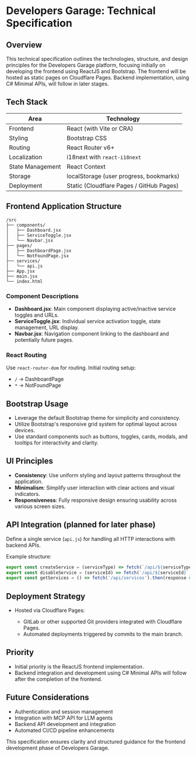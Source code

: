 # Developers Garage: Technical Specification

## Overview

This technical specification outlines the technologies, structure, and design principles for the Developers Garage platform, focusing initially on developing the frontend using ReactJS and Bootstrap. The frontend will be hosted as static pages on Cloudflare Pages. Backend implementation, using C# Minimal APIs, will follow in later stages.

## Tech Stack

| Area             | Technology                               |
| ---------------- | ---------------------------------------- |
| Frontend         | React (with Vite or CRA)                 |
| Styling          | Bootstrap CSS                            |
| Routing          | React Router v6+                         |
| Localization     | i18next with `react-i18next`             |
| State Management | React Context                            |
| Storage          | localStorage (user progress, bookmarks)  |
| Deployment       | Static (Cloudflare Pages / GitHub Pages) |

## Frontend Application Structure

```
/src
├── components/
│   ├── Dashboard.jsx
│   ├── ServiceToggle.jsx
│   └── Navbar.jsx
├── pages/
│   ├── DashboardPage.jsx
│   └── NotFoundPage.jsx
├── services/
│   └── api.js
├── App.jsx
├── main.jsx
└── index.html
```

### Component Descriptions

* **Dashboard.jsx**: Main component displaying active/inactive service toggles and URLs.
* **ServiceToggle.jsx**: Individual service activation toggle, state management, URL display.
* **Navbar.jsx**: Navigation component linking to the dashboard and potentially future pages.

### React Routing

Use `react-router-dom` for routing. Initial routing setup:

* `/` → DashboardPage
* `*` → NotFoundPage

## Bootstrap Usage

* Leverage the default Bootstrap theme for simplicity and consistency.
* Utilize Bootstrap's responsive grid system for optimal layout across devices.
* Use standard components such as buttons, toggles, cards, modals, and tooltips for interactivity and clarity.

## UI Principles

* **Consistency**: Use uniform styling and layout patterns throughout the application.
* **Minimalism**: Simplify user interaction with clear actions and visual indicators.
* **Responsiveness**: Fully responsive design ensuring usability across various screen sizes.

## API Integration (planned for later phase)

Define a single service (`api.js`) for handling all HTTP interactions with backend APIs.

Example structure:

```javascript
export const createService = (serviceType) => fetch(`/api/${serviceType}`, { method: 'POST' });
export const disableService = (serviceId) => fetch(`/api/${serviceId}`, { method: 'DELETE' });
export const getServices = () => fetch('/api/services').then(response => response.json());
```

## Deployment Strategy

* Hosted via Cloudflare Pages:

  * GitLab or other supported Git providers integrated with Cloudflare Pages.
  * Automated deployments triggered by commits to the main branch.

## Priority

* Initial priority is the ReactJS frontend implementation.
* Backend integration and development using C# Minimal APIs will follow after the completion of the frontend.

## Future Considerations

* Authentication and session management
* Integration with MCP API for LLM agents
* Backend API development and integration
* Automated CI/CD pipeline enhancements

This specification ensures clarity and structured guidance for the frontend development phase of Developers Garage.
